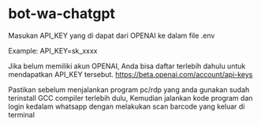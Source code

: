 # bot-wa-chatgpt

Masukan API_KEY yang di dapat dari OPENAI ke dalam file .env

Example: 
API_KEY=sk_xxxx

Jika belum memiliki akun OPENAI, Anda bisa daftar terlebih dahulu untuk mendapatkan API_KEY tersebut.
https://beta.openai.com/account/api-keys

Pastikan sebelum menjalankan program pc/rdp yang anda gunakan sudah terinstall GCC compiler terlebih dulu, Kemudian jalankan kode program dan login kedalam whatsapp dengan melakukan scan barcode yang keluar di terminal
